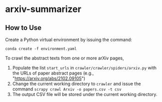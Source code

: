 # arxiv-summarizer

## How to Use

Create a Python virtual environment by issuing the command:
```
conda create -f environment.yaml
```

To crawl the abstract texts from one or more arXiv pages, 
1. Populate the list `start_urls` in `crawler/crawler/spiders/arxiv.py` with the URLs of paper abstract pages (e.g., "https://arxiv.org/abs/2102.09105")
2. Change the current working directory to `crawler` and issue the command `scrapy crawl Arxiv -o papers.csv -t csv`
3. The output CSV file will be stored under the current working directory.
